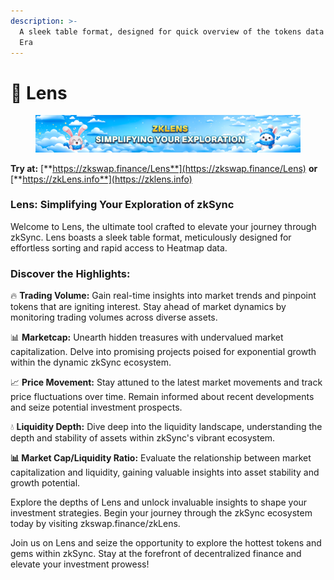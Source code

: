 ```yaml
---
description: >-
  A sleek table format, designed for quick overview of the tokens data on ZKsync
  Era
---
```


# 💎 Lens

<figure><img src="../.gitbook/assets/image (1) (1).png" alt=""><figcaption></figcaption></figure>

**Try at:** [**https://zkswap.finance/Lens**](https://zkswap.finance/Lens) **or** [**https://zkLens.info**](https://zklens.info)

### Lens: Simplifying Your Exploration of zkSync

Welcome to Lens, the ultimate tool crafted to elevate your journey through zkSync. Lens boasts a sleek table format, meticulously designed for effortless sorting and rapid access to Heatmap data.

### Discover the Highlights:

🔥 **Trading Volume:** Gain real-time insights into market trends and pinpoint tokens that are igniting interest. Stay ahead of market dynamics by monitoring trading volumes across diverse assets.

📊 **Marketcap:** Unearth hidden treasures with undervalued market capitalization. Delve into promising projects poised for exponential growth within the dynamic zkSync ecosystem.

📈 **Price Movement:** Stay attuned to the latest market movements and track price fluctuations over time. Remain informed about recent developments and seize potential investment prospects.

💧 **Liquidity Depth:** Dive deep into the liquidity landscape, understanding the depth and stability of assets within zkSync's vibrant ecosystem.

**📊 Market Cap/Liquidity Ratio:** Evaluate the relationship between market capitalization and liquidity, gaining valuable insights into asset stability and growth potential.

Explore the depths of Lens and unlock invaluable insights to shape your investment strategies. Begin your journey through the zkSync ecosystem today by visiting zkswap.finance/zkLens.

Join us on Lens and seize the opportunity to explore the hottest tokens and gems within zkSync. Stay at the forefront of decentralized finance and elevate your investment prowess!

